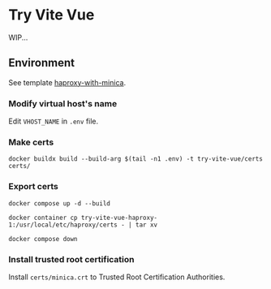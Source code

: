 # Try Vite Vue

WIP...

## Environment

See template [haproxy-with-minica](https://github.com/mitaroThanken/haproxy-with-minica).

### Modify virtual host's name

Edit `VHOST_NAME` in `.env` file.

### Make certs

```shell
docker buildx build --build-arg $(tail -n1 .env) -t try-vite-vue/certs certs/
```

### Export certs

```shell
docker compose up -d --build
```

```shell
docker container cp try-vite-vue-haproxy-1:/usr/local/etc/haproxy/certs - | tar xv
```

```shell
docker compose down
```

### Install trusted root certification

Install `certs/minica.crt` to Trusted Root Certification Authorities.
